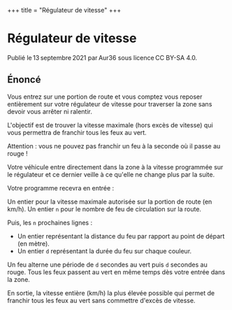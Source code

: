 +++
title = "Régulateur de vitesse"
+++

# Régulateur de vitesse

Publié le 13 septembre 2021 par Aur36 sous licence CC BY-SA 4.0.

## Énoncé

Vous entrez sur une portion de route et vous comptez vous reposer entièrement
sur votre régulateur de vitesse pour traverser la zone sans devoir vous arrêter
ni ralentir.

L'objectif est de trouver la vitesse maximale (hors excès de vitesse) qui vous
permettra de franchir tous les feux au vert.

Attention : vous ne pouvez pas franchir un feu à la seconde où il passe au
rouge !

Votre véhicule entre directement dans la zone à la vitesse programmée sur le
régulateur et ce dernier veille à ce qu'elle ne change plus par la suite.

Votre programme recevra en entrée :

Un entier pour la vitesse maximale autorisée sur la portion de route (en km/h).
Un entier `n` pour le nombre de feu de circulation sur la route.

Puis, les `n` prochaines lignes :

- Un entier représentant la distance du feu par rapport au point de départ (en
  mètre).
- Un entier `d` représentant la durée du feu sur chaque couleur.

Un feu alterne une période de `d` secondes au vert puis `d` secondes au rouge.
Tous les feux passent au vert en même temps dès votre entrée dans la zone.

En sortie, la vitesse entière (km/h) la plus élevée possible qui permet de
franchir tous les feux au vert sans commettre d'excès de vitesse.
